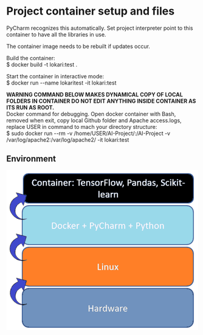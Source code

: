 # Project container setup and files

PyCharm recognizes this automatically. Set project interpreter point to
this container to have all the libraries in use.

The container image needs to be rebuilt if updates occur.

Build the container:    
$ docker build -t lokari:test .

Start the container in interactive mode:  
$ docker run --name lokaritest -it lokari:test  

**WARNING COMMAND BELOW MAKES DYNAMICAL COPY OF LOCAL FOLDERS IN CONTAINER DO NOT EDIT ANYTHING INSIDE CONTAINER AS ITS RUN AS ROOT.** \
Docker command for debugging. Open docker container with Bash, removed when exit, copy local Github folder and Apache access.logs, replace USER in command to mach your directory structure: \
$ sudo docker run --rm -v /home/USER/AI-Project/:/AI-Project -v /var/log/apache2:/var/log/apache2/ -it lokari:test


## Environment
![Environment picture](./img/environment.PNG)
